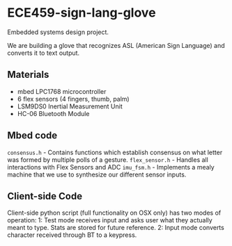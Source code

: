 # ECE459-sign-lang-glove
Embedded systems design project.

We are building a glove that recognizes ASL (American Sign Language) and converts it to text output.

## Materials
- mbed LPC1768 microcontroller
- 6 flex sensors (4 fingers, thumb, palm)
- LSM9DS0 Inertial Measurement Unit
- HC-06 Bluetooth Module

## Mbed code
`consensus.h` - Contains functions which establish consensus on what letter was formed by multiple polls of a gesture.
`flex_sensor.h` - Handles all interactions with Flex Sensors and ADC 
`imu_fsm.h` - Implements a mealy machine that we use to synthesize our different sensor inputs.


## Client-side Code
Client-side python script (full functionality on OSX only) has two modes of operation:
1: Test mode receives input and asks user what they actually meant to type. Stats are stored for future reference.
2: Input mode converts character received through BT to a keypress.
